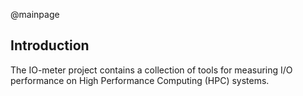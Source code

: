 @mainpage

## Introduction

The IO-meter project contains a collection of tools for measuring I/O
performance on High Performance Computing (HPC) systems.


